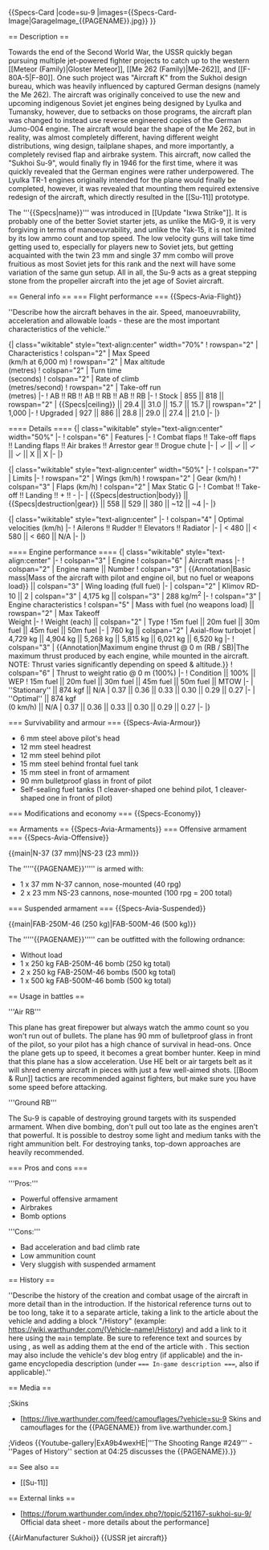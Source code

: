 {{Specs-Card
|code=su-9
|images={{Specs-Card-Image|GarageImage_{{PAGENAME}}.jpg}}
}}

== Description ==
<!-- ''In the description, the first part should be about the history of and the creation and combat usage of the aircraft, as well as its key features. In the second part, tell the reader about the aircraft in the game. Insert a screenshot of the vehicle, so that if the novice player does not remember the vehicle by name, he will immediately understand what kind of vehicle the article is talking about.'' -->
Towards the end of the Second World War, the USSR quickly began pursuing multiple jet-powered fighter projects to catch up to the western [[Meteor (Family)|Gloster Meteor]], [[Me 262 (Family)|Me-262]], and [[F-80A-5|F-80]]. One such project was "Aircraft K" from the Sukhoi design bureau, which was heavily influenced by captured German designs (namely the Me 262). The aircraft was originally conceived to use the new and upcoming indigenous Soviet jet engines being designed by Lyulka and Tumansky, however, due to setbacks on those programs, the aircraft plan was changed to instead use reverse engineered copies of the German Jumo-004 engine. The aircraft would bear the shape of the Me 262, but in reality, was almost completely different, having different weight distributions, wing design, tailplane shapes, and more importantly, a completely revised flap and airbrake system. This aircraft, now called the "Sukhoi Su-9", would finally fly in 1946 for the first time, where it was quickly revealed that the German engines were rather underpowered. The Lyulka TR-1 engines originally intended for the plane would finally be completed, however, it was revealed that mounting them required extensive redesign of the aircraft, which directly resulted in the [[Su-11]] prototype.

The '''{{Specs|name}}''' was introduced in [[Update "Ixwa Strike"]]. It is probably one of the better Soviet starter jets, as unlike the MiG-9, it is very forgiving in terms of manoeuvrability, and unlike the Yak-15, it is not limited by its low ammo count and top speed. The low velocity guns will take time getting used to, especially for players new to Soviet jets, but getting acquainted with the twin 23 mm and single 37 mm combo will prove fruitious as most Soviet jets for this rank and the next will have some variation of the same gun setup. All in all, the Su-9 acts as a great stepping stone from the propeller aircraft into the jet age of Soviet aircraft.

== General info ==
=== Flight performance ===
{{Specs-Avia-Flight}}
<!-- ''Describe how the aircraft behaves in the air. Speed, manoeuvrability, acceleration and allowable loads - these are the most important characteristics of the vehicle.'' -->
''Describe how the aircraft behaves in the air. Speed, manoeuvrability, acceleration and allowable loads - these are the most important characteristics of the vehicle.''

{| class="wikitable" style="text-align:center" width="70%"
! rowspan="2" | Characteristics
! colspan="2" | Max Speed<br>(km/h at 6,000 m)
! rowspan="2" | Max altitude<br>(metres)
! colspan="2" | Turn time<br>(seconds)
! colspan="2" | Rate of climb<br>(metres/second)
! rowspan="2" | Take-off run<br>(metres)
|-
! AB !! RB !! AB !! RB !! AB !! RB
|-
! Stock
| 855 || 818 || rowspan="2" | {{Specs|ceiling}} || 29.4 || 31.0 || 15.7 || 15.7 || rowspan="2" | 1,000
|-
! Upgraded
| 927 || 886 || 28.8 || 29.0 || 27.4 || 21.0
|-
|}

==== Details ====
{| class="wikitable" style="text-align:center" width="50%"
|-
! colspan="6" | Features
|-
! Combat flaps !! Take-off flaps !! Landing flaps !! Air brakes !! Arrestor gear !! Drogue chute
|-
| ✓ || ✓ || ✓ || ✓ || X || X     <!-- ✓ -->
|-
|}

{| class="wikitable" style="text-align:center" width="50%"
|-
! colspan="7" | Limits
|-
! rowspan="2" | Wings (km/h)
! rowspan="2" | Gear (km/h)
! colspan="3" | Flaps (km/h)
! colspan="2" | Max Static G
|-
! Combat !! Take-off !! Landing !! + !! -
|-
| {{Specs|destruction|body}} || {{Specs|destruction|gear}} || 558 || 529 || 380 || ~12 || ~4
|-
|}

{| class="wikitable" style="text-align:center"
|-
! colspan="4" | Optimal velocities (km/h)
|-
! Ailerons !! Rudder !! Elevators !! Radiator
|-
| < 480 || < 580 || < 660 || N/A
|-
|}

==== Engine performance ====
{| class="wikitable" style="text-align:center"
|-
! colspan="3" | Engine
! colspan="6" | Aircraft mass
|-
! colspan="2" | Engine name || Number
! colspan="3" | {{Annotation|Basic mass|Mass of the aircraft with pilot and engine oil, but no fuel or weapons load}} || colspan="3" | Wing loading (full fuel)
|-
| colspan="2" | Klimov RD-10 || 2
| colspan="3" | 4,175 kg || colspan="3" | 288 kg/m<sup>2</sup>
|-
! colspan="3" | Engine characteristics
! colspan="5" | Mass with fuel (no weapons load) || rowspan="2" | Max Takeoff<br>Weight
|-
! Weight (each) || colspan="2" | Type
! 15m fuel || 20m fuel || 30m fuel || 45m fuel || 50m fuel
|-
| 760 kg || colspan="2" | Axial-flow turbojet
| 4,729 kg || 4,904 kg || 5,268 kg || 5,815 kg || 6,021 kg || 6,520 kg
|-
! colspan="3" | {{Annotation|Maximum engine thrust @ 0 m (RB / SB)|The maximum thrust produced by each engine, while mounted in the aircraft. NOTE: Thrust varies significantly depending on speed & altitude.}}
! colspan="6" | Thrust to weight ratio @ 0 m (100%)
|-
! Condition || 100% || WEP
! 15m fuel || 20m fuel || 30m fuel || 45m fuel || 50m fuel || MTOW
|-
| ''Stationary'' || 874 kgf || N/A
| 0.37 || 0.36 || 0.33 || 0.30 || 0.29 || 0.27
|-
| ''Optimal'' || 874 kgf<br>(0 km/h) || N/A
| 0.37 || 0.36 || 0.33 || 0.30 || 0.29 || 0.27
|-
|}

=== Survivability and armour ===
{{Specs-Avia-Armour}}
<!-- ''Examine the survivability of the aircraft. Note how vulnerable the structure is and how secure the pilot is, whether the fuel tanks are armoured, etc. Describe the armour, if there is any, and also mention the vulnerability of other critical aircraft systems.'' -->

* 6 mm steel above pilot's head
* 12 mm steel headrest
* 12 mm steel behind pilot
* 15 mm steel behind frontal fuel tank
* 15 mm steel in front of armament
* 90 mm bulletproof glass in front of pilot
* Self-sealing fuel tanks (1 cleaver-shaped one behind pilot, 1 cleaver-shaped one in front of pilot)

=== Modifications and economy ===
{{Specs-Economy}}

== Armaments ==
{{Specs-Avia-Armaments}}
=== Offensive armament ===
{{Specs-Avia-Offensive}}
<!-- ''Describe the offensive armament of the aircraft, if any. Describe how effective the cannons and machine guns are in a battle, and also what belts or drums are better to use. If there is no offensive weaponry, delete this subsection.'' -->
{{main|N-37 (37 mm)|NS-23 (23 mm)}}

The '''''{{PAGENAME}}''''' is armed with:

* 1 x 37 mm N-37 cannon, nose-mounted (40 rpg)
* 2 x 23 mm NS-23 cannons, nose-mounted (100 rpg = 200 total)

=== Suspended armament ===
{{Specs-Avia-Suspended}}
<!-- ''Describe the aircraft's suspended armament: additional cannons under the wings, bombs, rockets and torpedoes. This section is especially important for bombers and attackers. If there is no suspended weaponry remove this subsection.'' -->
{{main|FAB-250M-46 (250 kg)|FAB-500M-46 (500 kg)}}

The '''''{{PAGENAME}}''''' can be outfitted with the following ordnance:

* Without load
* 1 x 250 kg FAB-250M-46 bomb (250 kg total)
* 2 x 250 kg FAB-250M-46 bombs (500 kg total)
* 1 x 500 kg FAB-500M-46 bomb (500 kg total)

== Usage in battles ==
<!-- ''Describe the tactics of playing in the aircraft, the features of using aircraft in a team and advice on tactics. Refrain from creating a "guide" - do not impose a single point of view, but instead, give the reader food for thought. Examine the most dangerous enemies and give recommendations on fighting them. If necessary, note the specifics of the game in different modes (AB, RB, SB).'' -->

'''Air RB'''

This plane has great firepower but always watch the ammo count so you won't run out of bullets. The plane has 90 mm of bulletproof glass in front of the pilot, so your pilot has a high chance of survival in head-ons. Once the plane gets up to speed, it becomes a great bomber hunter. Keep in mind that this plane has a slow acceleration. Use HE belt or air targets belt as it will shred enemy aircraft in pieces with just a few well-aimed shots. [[Boom & Run]] tactics are recommended against fighters, but make sure you have some speed before attacking.

'''Ground RB'''

The Su-9 is capable of destroying ground targets with its suspended armament. When dive bombing, don't pull out too late as the engines aren't that powerful. It is possible to destroy some light and medium tanks with the right ammunition belt. For destroying tanks, top-down approaches are heavily recommended.

=== Pros and cons ===
<!-- ''Summarise and briefly evaluate the vehicle in terms of its characteristics and combat effectiveness. Mark its pros and cons in the bulleted list. Try not to use more than 6 points for each of the characteristics. Avoid using categorical definitions such as "bad", "good" and the like - use substitutions with softer forms such as "inadequate" and "effective".'' -->

'''Pros:'''

* Powerful offensive armament
* Airbrakes
* Bomb options

'''Cons:'''

* Bad acceleration and bad climb rate
* Low ammunition count
* Very sluggish with suspended armament

== History ==
<!-- ''Describe the history of the creation and combat usage of the aircraft in more detail than in the introduction. If the historical reference turns out to be too long, take it to a separate article, taking a link to the article about the vehicle and adding a block "/History" (example: <nowiki>https://wiki.warthunder.com/(Vehicle-name)/History</nowiki>) and add a link to it here using the <code>main</code> template. Be sure to reference text and sources by using <code><nowiki><ref></ref></nowiki></code>, as well as adding them at the end of the article with <code><nowiki><references /></nowiki></code>. This section may also include the vehicle's dev blog entry (if applicable) and the in-game encyclopedia description (under <code><nowiki>=== In-game description ===</nowiki></code>, also if applicable).'' -->
''Describe the history of the creation and combat usage of the aircraft in more detail than in the introduction. If the historical reference turns out to be too long, take it to a separate article, taking a link to the article about the vehicle and adding a block "/History" (example: <nowiki>https://wiki.warthunder.com/(Vehicle-name)/History</nowiki>) and add a link to it here using the <code>main</code> template. Be sure to reference text and sources by using <code><nowiki><ref></ref></nowiki></code>, as well as adding them at the end of the article with <code><nowiki><references /></nowiki></code>. This section may also include the vehicle's dev blog entry (if applicable) and the in-game encyclopedia description (under <code><nowiki>=== In-game description ===</nowiki></code>, also if applicable).''

== Media ==
<!-- ''Excellent additions to the article would be video guides, screenshots from the game, and photos.'' -->

;Skins

* [https://live.warthunder.com/feed/camouflages/?vehicle=su-9 Skins and camouflages for the {{PAGENAME}} from live.warthunder.com.]

;Videos
{{Youtube-gallery|ExA9b4wexHE|'''The Shooting Range #249''' - ''Pages of History'' section at 04:25 discusses the {{PAGENAME}}.}}

== See also ==
<!-- ''Links to the articles on the War Thunder Wiki that you think will be useful for the reader, for example:''
* ''reference to the series of the aircraft;''
* ''links to approximate analogues of other nations and research trees.'' -->

* [[Su-11]]

== External links ==
<!-- ''Paste links to sources and external resources, such as:''
* ''topic on the official game forum;''
* ''other literature.'' -->

* [https://forum.warthunder.com/index.php?/topic/521167-sukhoi-su-9/ Official data sheet - more details about the performance]

{{AirManufacturer Sukhoi}}
{{USSR jet aircraft}}